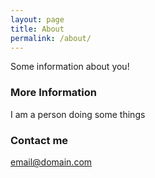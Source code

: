 ```yaml
---
layout: page
title: About
permalink: /about/
---
```


Some information about you!

### More Information

I am a person doing some things 

### Contact me

[email@domain.com](mailto:email@domain.com)
